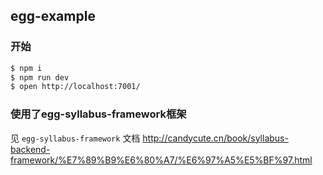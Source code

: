 ## egg-example

### 开始

```bash
$ npm i
$ npm run dev
$ open http://localhost:7001/
```

### 使用了egg-syllabus-framework框架

见 `egg-syllabus-framework` 文档 http://candycute.cn/book/syllabus-backend-framework/%E7%89%B9%E6%80%A7/%E6%97%A5%E5%BF%97.html